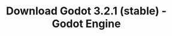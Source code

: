 ---
# Generated by /scripts/js/download_archive_generator !!! do not edit by hand !!!
title: 'Download Godot 3.2.1 (stable) - Godot Engine'
type: 'download/archive'
name: '3.2.1'
flavor: 'stable'
release_date: '2020-03-10T03:00:00-00:00'
release_notes: '/article/maintenance-release-godot-3-2-1/'
links:
  android.apk:
    name: 'android.apk'
    title: 'Android'
    caption: 'Universal APK (ARM64 + ARMv7 + x86_64 + x86)'
    tags:
      - 'APK download'
      - 'ARM64/v7'
      - 'x86 (64 & 32 bit)'
    hosts:
      github_builds:
        regular: 'https://github.com/godotengine/godot-builds/releases/download/3.2.1-stable/Godot_v3.2.1-stable_android_editor.apk'
        mono: '#'
      github:
        regular: 'https://github.com/godotengine/godot/releases/download/3.2.1-stable/Godot_v3.2.1-stable_android_editor.apk'
        mono: '#'
  macos.universal:
    name: 'macos.universal'
    title: 'macOS'
    caption: 'Universal (x86_64 + Apple Silicon)'
    tags:
      - 'Intel/Apple Silicon'
      - '64 bit'
    hosts:
      github_builds:
        regular: 'https://github.com/godotengine/godot-builds/releases/download/3.2.1-stable/Godot_v3.2.1-stable_osx.universal.zip'
        mono: 'https://github.com/godotengine/godot-builds/releases/download/3.2.1-stable/Godot_v3.2.1-stable_mono_osx.universal.zip'
      github:
        regular: 'https://github.com/godotengine/godot/releases/download/3.2.1-stable/Godot_v3.2.1-stable_osx.universal.zip'
        mono: 'https://github.com/godotengine/godot/releases/download/3.2.1-stable/Godot_v3.2.1-stable_mono_osx.universal.zip'
  windows.64:
    name: 'windows.64'
    title: 'Windows'
    caption: 'Standard (x86_64)'
    tags:
      - '64 bit'
    hosts:
      github_builds:
        regular: 'https://github.com/godotengine/godot-builds/releases/download/3.2.1-stable/Godot_v3.2.1-stable_win64.exe.zip'
        mono: 'https://github.com/godotengine/godot-builds/releases/download/3.2.1-stable/Godot_v3.2.1-stable_mono_win64.zip'
      github:
        regular: 'https://github.com/godotengine/godot/releases/download/3.2.1-stable/Godot_v3.2.1-stable_win64.exe.zip'
        mono: 'https://github.com/godotengine/godot/releases/download/3.2.1-stable/Godot_v3.2.1-stable_mono_win64.zip'
  linux_server.headless.64:
    name: 'linux_server.headless.64'
    title: 'Linux Server'
    caption: 'Headless (x86_64)'
    tags:
      - '64 bit'
      - 'Headless'
    hosts:
      github_builds:
        regular: 'https://github.com/godotengine/godot-builds/releases/download/3.2.1-stable/Godot_v3.2.1-stable_linux_headless.64.zip'
        mono: 'https://github.com/godotengine/godot-builds/releases/download/3.2.1-stable/Godot_v3.2.1-stable_mono_linux_headless_64.zip'
      github:
        regular: 'https://github.com/godotengine/godot/releases/download/3.2.1-stable/Godot_v3.2.1-stable_linux_headless.64.zip'
        mono: 'https://github.com/godotengine/godot/releases/download/3.2.1-stable/Godot_v3.2.1-stable_mono_linux_headless_64.zip'
  web:
    name: 'web'
    title: 'Web editor'
    caption: ''
    tags:
      - 'Self-hosted'
      - 'Cross-platform'
    hosts:
      github_builds:
        regular: 'https://github.com/godotengine/godot-builds/releases/download/3.2.1-stable/Godot_v3.2.1-stable_web_editor.zip'
        mono: '#'
      github:
        regular: 'https://github.com/godotengine/godot/releases/download/3.2.1-stable/Godot_v3.2.1-stable_web_editor.zip'
        mono: '#'
  linux.64:
    name: 'linux.64'
    title: 'Linux'
    caption: 'Standard (x86_64)'
    tags:
      - '64 bit'
    hosts:
      github_builds:
        regular: 'https://github.com/godotengine/godot-builds/releases/download/3.2.1-stable/Godot_v3.2.1-stable_x11.64.zip'
        mono: 'https://github.com/godotengine/godot-builds/releases/download/3.2.1-stable/Godot_v3.2.1-stable_mono_x11_64.zip'
      github:
        regular: 'https://github.com/godotengine/godot/releases/download/3.2.1-stable/Godot_v3.2.1-stable_x11.64.zip'
        mono: 'https://github.com/godotengine/godot/releases/download/3.2.1-stable/Godot_v3.2.1-stable_mono_x11_64.zip'
  linux.32:
    name: 'linux.32'
    title: 'Linux'
    caption: 'Standard (x86)'
    tags:
      - '32 bit'
    hosts:
      github_builds:
        regular: 'https://github.com/godotengine/godot-builds/releases/download/3.2.1-stable/Godot_v3.2.1-stable_x11.32.zip'
        mono: 'https://github.com/godotengine/godot-builds/releases/download/3.2.1-stable/Godot_v3.2.1-stable_mono_x11_32.zip'
      github:
        regular: 'https://github.com/godotengine/godot/releases/download/3.2.1-stable/Godot_v3.2.1-stable_x11.32.zip'
        mono: 'https://github.com/godotengine/godot/releases/download/3.2.1-stable/Godot_v3.2.1-stable_mono_x11_32.zip'
  windows.32:
    name: 'windows.32'
    title: 'Windows'
    caption: 'Standard (x86)'
    tags:
      - '32 bit'
    hosts:
      github_builds:
        regular: 'https://github.com/godotengine/godot-builds/releases/download/3.2.1-stable/Godot_v3.2.1-stable_win32.exe.zip'
        mono: 'https://github.com/godotengine/godot-builds/releases/download/3.2.1-stable/Godot_v3.2.1-stable_mono_win32.zip'
      github:
        regular: 'https://github.com/godotengine/godot/releases/download/3.2.1-stable/Godot_v3.2.1-stable_win32.exe.zip'
        mono: 'https://github.com/godotengine/godot/releases/download/3.2.1-stable/Godot_v3.2.1-stable_mono_win32.zip'
  linux_server.64:
    name: 'linux_server.64'
    title: 'Linux Server'
    caption: 'Standard (x86_64)'
    tags:
      - '64 bit'
    hosts:
      github_builds:
        regular: 'https://github.com/godotengine/godot-builds/releases/download/3.2.1-stable/Godot_v3.2.1-stable_linux_server.64.zip'
        mono: 'https://github.com/godotengine/godot-builds/releases/download/3.2.1-stable/Godot_v3.2.1-stable_mono_linux_server_64.zip'
      github:
        regular: 'https://github.com/godotengine/godot/releases/download/3.2.1-stable/Godot_v3.2.1-stable_linux_server.64.zip'
        mono: 'https://github.com/godotengine/godot/releases/download/3.2.1-stable/Godot_v3.2.1-stable_mono_linux_server_64.zip'
  aar_library:
    name: 'aar_library'
    title: 'AAR library'
    caption: ''
    tags:
      - 'Android plugins'
      - 'Java'
      - 'Kotlin'
    hosts:
      github_builds:
        regular: 'https://github.com/godotengine/godot-builds/releases/download/3.2.1-stable/godot-lib.3.2.1.stable.release.aar'
        mono: 'https://github.com/godotengine/godot-builds/releases/download/3.2.1-stable/godot-lib.3.2.1.stable.mono.release.aar'
      github:
        regular: 'https://github.com/godotengine/godot/releases/download/3.2.1-stable/godot-lib.3.2.1.stable.release.aar'
        mono: 'https://github.com/godotengine/godot/releases/download/3.2.1-stable/godot-lib.3.2.1.stable.mono.release.aar'
  templates:
    name: 'templates'
    title: 'Export templates'
    caption: ''
    tags:
      - 'Used to export your games to all supported platforms'
    hosts:
      github_builds:
        regular: 'https://github.com/godotengine/godot-builds/releases/download/3.2.1-stable/Godot_v3.2.1-stable_export_templates.tpz'
        mono: 'https://github.com/godotengine/godot-builds/releases/download/3.2.1-stable/Godot_v3.2.1-stable_mono_export_templates.tpz'
      github:
        regular: 'https://github.com/godotengine/godot/releases/download/3.2.1-stable/Godot_v3.2.1-stable_export_templates.tpz'
        mono: 'https://github.com/godotengine/godot/releases/download/3.2.1-stable/Godot_v3.2.1-stable_mono_export_templates.tpz'
primaryPlatforms:
  - 'android.apk'
  - 'macos.universal'
  - 'windows.64'
  - 'linux_server.headless.64'
  - 'web'
  - 'templates'
---